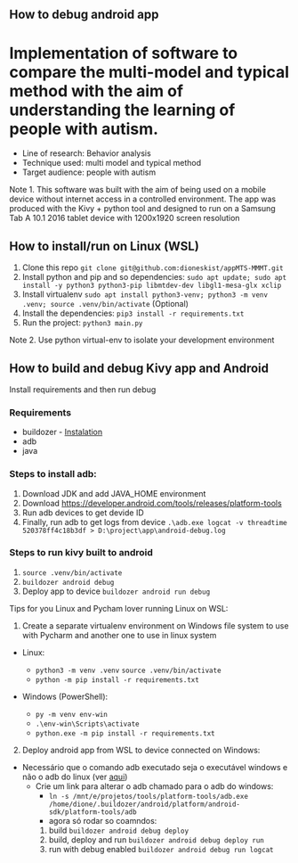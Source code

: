 ## How to debug android app
# Implementation of software to compare the multi-model and typical method with the aim of understanding the learning of people with autism.

- Line of research: Behavior analysis
- Technique used: multi model and typical method
- Target audience: people with autism

Note 1. This software was built with the aim of being used on a mobile device without internet access in a controlled environment. The app was produced with the Kivy + python tool and designed to run on a Samsung Tab A 10.1 2016 tablet device with 1200x1920 screen resolution


## How to install/run on Linux (WSL)
1. Clone this repo `git clone git@github.com:dioneskist/appMTS-MMMT.git`
2. Install python and pip and so dependencies: `sudo apt update; sudo apt install -y python3 python3-pip libmtdev-dev libgl1-mesa-glx xclip`
3. Install virtualenv `sudo apt install python3-venv; python3 -m venv .venv; source .venv/bin/activate` (Optional)
4. Install the dependencies: `pip3 install -r requirements.txt`
4. Run the project: `python3 main.py`

Note 2. Use python virtual-env to isolate your development environment

## How to build and debug Kivy app and Android

Install requirements and then run debug

### Requirements

- buildozer - [Instalation](https://buildozer.readthedocs.io/en/latest/installation.html)
- adb
- java


### Steps to install adb:
1. Download JDK and add JAVA_HOME environment
2. Download https://developer.android.com/tools/releases/platform-tools
3. Run adb devices to get devide ID
4. Finally, run adb to get logs from device `.\adb.exe logcat -v threadtime 520378ff4c18b3df > D:\project\app\android-debug.log`

### Steps to run kivy built to android
1. `source .venv/bin/activate`
2. `buildozer android debug`
3. Deploy app to device `buildozer android run debug`

Tips for you Linux and Pycham lover running Linux on WSL:

1. Create a separate virtualenv environment on Windows file system to use with Pycharm and another one to use in linux system
  - Linux:
    - `python3 -m venv .venv`
    `source .venv/bin/activate`
    - `python -m pip install -r requirements.txt`

  - Windows (PowerShell):
    - `py -m venv env-win`
    - `.\env-win\Scripts\activate`
    - `python.exe -m pip install -r requirements.txt`
2. Deploy android app from WSL to device connected on Windows:
  - Necessário que o comando adb executado seja o executável windows e não o adb do linux (ver [aqui](https://stackoverflow.com/questions/60166965/adb-device-list-empty-using-wsl2))
    - Crie um link para alterar o adb chamado para o adb do windows:
      - `ln -s /mnt/e/projetos/tools/platform-tools/adb.exe /home/dione/.buildozer/android/platform/android-sdk/platform-tools/adb`
      - agora só rodar so coamndos:
      1. build `buildozer android debug deploy`
      2. build, deploy and run `buildozer android debug deploy run`
      3. run with debug enabled `buildozer android debug run logcat`